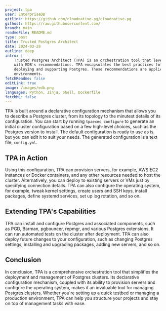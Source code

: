 ```yaml
---
project: tpa
user: EnterpriseDB
gitlink: https://github.com/cloudnative-pg/cloudnative-pg
githost: https://raw.githubusercontent.com/
branch: main
readmeFile: README.md
type: post
title: Trusted Postgres Architect
date: 2024-03-28
outline: deep
intro: |
    Trusted Postgres Architect (TPA) is an orchestration tool that leverages Ansible to deploy Postgres clusters in line
    with EDB's recommendations. TPA encapsulates the best practices followed by EDB, informed by years of experience with
    deploying and supporting Postgres. These recommendations are applicable to both quick testbed setups and production
    environments.
fetchReadme: false
editLink: true
image: /images/edb.png
languages: Python, Jinja, Shell, Dockerfile
fetchML: false
---
```

<script setup>
 import ArticleItem from '/components/ArticleItem.vue';
 import ArticleFooter from '/components/ArticleFooter.vue';
</script>
<ArticleItem :frontmatter="$frontmatter"/>

TPA is built around a declarative configuration mechanism that allows you to describe a Postgres cluster, from its
topology to the minutest details of its configuration. You can start by running `tpaexec configure` to generate an
initial cluster configuration based on a few high-level choices, such as the Postgres version to install. The default
configuration is ready to use as is, but you can edit it to suit your needs. The generated configuration is a text
file, `config.yml`.

## TPA in Action

Using this configuration, TPA can provision servers, for example, AWS EC2 instances or Docker containers, and any other
resources needed to host the cluster. Alternatively, you can deploy to existing servers or VMs just by specifying
connection details. TPA can also configure the operating system, for example, tweak kernel settings, create users and
SSH keys, install packages, define systemd services, set up log rotation, and so on.

## Extending TPA's Capabilities

TPA can install and configure Postgres and associated components, such as PGD, Barman, pgbouncer, repmgr, and various
Postgres extensions. It can run automated tests on the cluster after deployment. TPA can also deploy future changes to
your configuration, such as changing Postgres settings, installing and upgrading packages, adding new servers, and so
on.

## Conclusion

In conclusion, TPA is a comprehensive orchestration tool that simplifies the deployment and management of Postgres
clusters. Its declarative configuration mechanism, coupled with its ability to provision servers and configure the
operating system, makes it an invaluable tool for managing Postgres clusters. Whether you're setting up a quick testbed
or managing a production environment, TPA can help you structure your projects and stay on top of management tasks with
ease.

<ArticleFooter :frontmatter="$frontmatter"/>
